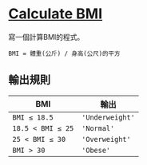 # [Calculate BMI](http://www.codewars.com/kata/calculate-bmi/)

寫一個計算BMI的程式。

`BMI = 體重(公斤) / 身高(公尺)的平方`

## 輸出規則

|BMI              |輸出|
|-----------------|-|
|`BMI ≤ 18.5`     |`'Underweight'`|
|`18.5 < BMI ≤ 25`|`'Normal'`|
|`25 < BMI ≤ 30`  |`'Overweight'`|
|`BMI > 30`       |`'Obese'`|
